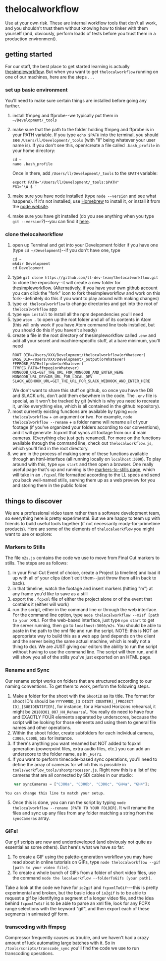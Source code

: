 # thelocalworkflow

Use at your own risk.  These are internal workflow tools that don't all work, and you shouldn't trust them without knowing how to tinker with them yourself (and, obviously, perform loads of tests before you trust them in a production environment).

## getting started

For our staff, the best place to get started learning is actually [thesimpleworkflow](https://github.com/learninglab-dev/thesimpleworkflow). But when you want to get `thelocalworkflow` running on one of our machines, here are the steps . . .

### set up basic environment
You'll need to make sure certain things are installed before going any further.
1. install ffmpeg and ffprobe--we typically put them in `~/Development/_tools`
2. make sure that the path to the folder holding ffmpeg and ffprobe is in your PATH variable. If you type `echo $PATH` into the terminal, you should see `/Users/ll/Development/_tools` (with "ll" being whatever your user name is).  If you don't see this, open/create a file called `.bash_profile` in your home directory:

    ```
    cd ~
    nano .bash_profile
    ```
    Once in there, add `/Users/ll/Development/_tools` to the `$PATH` variable:

    ```
    export PATH="/Users/ll/Development/_tools:$PATH"
    PS1='\W $ '
    ```
3. make sure you have node installed (type `node --version` and see what happens).  If it's not installed, use [Homebrew](https://brew.sh/) to install it, or install it from the [node website](https://nodejs.org/en/).
4. make sure you have git installed (do you see anything when you type `git --version`?)--you can find it [here](https://git-scm.com/download/mac).

### clone thelocalworkflow
1. open up Terminal and get into your Development folder if you have one (type `cd ~/Development`)--if you don't have one, type
    ```
    cd ~
    mkdir Development
    cd Development
    ```
2. type `git clone https://github.com/ll-dev-team/thelocalworkflow.git` to clone the repository--it will create a new folder for thesimpleworkflow.  (Alternatively, if you have your own github account you can click the "fork" icon to fork thesimpleworkflow and work on this fork--definitely do this if you want to play around with making changes)
4. type `cd thelocalworkflow` to change directories and get into the root of `thelocalworkflow` app
5. type `npm install` to install all the npm dependencies you'll need
5. type `atom .` to open up the root folder and all of its contents in Atom (this will only work if you have Atom command line tools installed, but you should do this if you haven't already)
6. create a file in the root directory of thesimpleworkflow called `.env` and add all your secret and machine-specific stuff, at a bare minimum, you'll need
    ```
    ROOT_DIR=/Users/XXX/Development/thelocalworkflow(orWhatever)
    BASE_DIR=/Users/XXX/Development/_output(orWhatever)
    FFPROBE_PATH=ffprobe(orWhatever)
    FFMPEG_PATH=ffmpeg(orWhatever)
    MONGODB_URL=GET_THE_URL_FOR_MONGODB_AND_ENTER_HERE
    MONGODB_URL_DEV=DB_URL_FOR_LOCAL_DEV
    SLACK_WEBHOOK_URL=GET_THE_URL_FOR_SLACK_WEBHOOK_AND_ENTER_HERE
    ```
    We don't want to share this stuff on github, so once you have the DB and SLACK urls, don't add them elsewhere in the code.  The `.env` file is special, as it won't be tracked by git (which is why you need to recreate it, unlike everything else, which is all contained in the github repository).
7. most currently existing functions are available by typing `node thelocalworkflow` + an argument or two.  For example, `node thelocalworkflow --rename` + a folder name will rename all of your footage (if you've organized your folders according to our conventions), and it will generate .fcpxml that syncs all footage from our 4 main cameras.  (Everything else just gets renamed).  For more on the functions available through the command line, check out `thelocalworkflow.js`, which you'll find in the root directory.
8. we are in the process of making some of these functions available through an html-interface (all running locally on `localhost:3000`).  To play around with this, type `npm start` and then open a browser.  One really useful page that's up and running is the [markers-to-stills page](http://localhost:3000/m2s), which will take in an `.fcpxml` file formatted according to the LL specs and send you back well-named stills, serving them up as a web preview for you and storing them in the public folder.

## things to discover

We are a professional video team rather than a software development team, so everything here is pretty experimental.  But we are happy to team up with friends to build useful tools together (if not necessarily ready-for-primetime products).
Here are some of the elements of `thelocalworkflow` you might want to use or explore:

### Markers to Stills

The file `m2s.js` contains the code we use to move from Final Cut markers to stills. The steps are as follows:
1. in your Final Cut Event of choice, create a Project (a timeline) and load it up with all of your clips (don't edit them--just throw them all in back to back).
2. in that timeline, watch the footage and insert markers (hitting "m") at any frame you'd like to save as a still
3. export the `.fcpxml` file of either the project alone or of the event that contains it (either will work)
4. run the script, either in the command line or through the web interface.  For the command line option, type `node thelocalworkflow --m2sf [path to your XML]`. For the web-based interface, just type `npm start` to get the server running, then go to `localhost:3000/m2s`. You should be able to paste in the path to the xml file and run the script.  NOTE: this is NOT an appropriate way to build this as a web app (and depends on the client and the server being the same actual machine, which is really not a thing to do). We are JUST giving our editors the ability to run the script without having to use the command line. The script will then run, and it will show you all of the stills you've just exported on an HTML page.

### Rename and Sync

Our rename script works on folders that are structured according to our naming conventions. To get them to work, perform the following steps.
1. Make a folder for the shoot with the `ShootID` as its title.  The format for shoot ID's should be `YYYYMMDD_[3 DIGIT COUNTER]_[PROJECT ID]_[SUBIDENTIFIER]`, for instance, for a Harvard Horizons rehearsal, it might be `20180301_007_HH_Rehearsal`.  You really do need to have four and EXACTLY FOUR elements separated by underscores, because the script will be looking for those elements and using them to general file names and other operations.
2. Within the shoot folder, create subfolders for each individual camera, `C300a`, `C300b`, `5Da` for instance.
3. If there's anything you want renamed but NOT added to fcpxml generation (powerpoint files, extra audio files, etc.) you can add an underscore to the folder name, as in `_H6Tr1`.
4. If you want to perform timecode-based sync operations, you'll need to define the array of cameras for which this is possible in `tools/workflow_tools/shootprocessor.js`.  Right now this is a list of the cameras that are all connected by SDI cables in our studio:
```javascript
    var syncCameras = ["C300a", "C300b", "C300c", "GH4a", "GH4"];
```
    You can change this line to match your setup.
5. Once this is done, you can run the script by typing `node thelocalworkflow --rename [PATH TO YOUR FOLDER]`. It will rename the files and sync up any files from any folder matching a string from the `syncCameras` array.

### GIFs!

Our gif scripts are new and underdeveloped (and obviously not quite as essential as some others).  But here's what we have so far:
1. To create a GIF using the palette-generation workflow you may have read about in online tutorials on GIFs, type `node thelocalworkflow --gif [path to your video file]`.
2. To create a whole bunch of GIFs from a folder of short video files, use the command `node the localworkflow --folderToGifs [your path]`.

Take a look at the code we have for `io2gif` and `fcpxmlToGif`---this is pretty experimental and broken, but the basic idea of `io2gif` is to be able to request a gif by identifying a segment of a longer video file, and the idea behind `fcpxmlToGif` is to be able to parse an xml file, look for any FCPX range selections with the keyword "gif", and then export each of these segments in animated gif form.

### transcoding with ffmpeg

Compressor frequently causes us trouble, and we haven't had a crazy amount of luck automating large batches with it.  So in `/tools/scripts/transcode_sync` you'll find the code we use to run transcoding operations.
